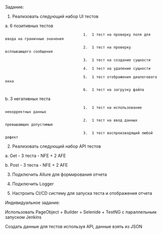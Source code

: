 Задание:

1. 	Реализовать следующий набор UI тестов

a. 	6 позитивных тестов

                                        1. 	1 тест на проверку поля для ввода на граничные значения 
                                           
                                        2. 	1 тест на проверку всплывающего сообщения 
                                          
                                        3. 	1 тест на создание сущности 
                                          
                                        4. 	1 тест на удаление сущности 
                                          
                                        5. 	1 тест отображения диалогового окна 
                                          
                                        6. 	1 тест на загрузку файла 
                                          
b. 	3 негативных теста

                                        1. 	1 тест на использование некорректных данных 
                                        
                                        2. 	1 тест на ввод данных превышающих допустимые 
                                        
                                        3. 	1 тест воспроизводящий любой дефект 
                                        
2. 	Реализовать следующий набор API тестов
 	
a. 	Get - 3 теста - NFE + 2 AFE 

b. 	Post - 3 теста - NFE + 2 AFE

3. 	Подключить Allure для формирования отчета
	
4.   Подключить Logger
  
5. 	Настроить CI/CD систему для запуска теста и отображения отчета

Индивидуальное задание:

Использовать PageObject + Builder + Selenide + TestNG c параллельным запуском Jenkins

Создать данные для тестов используя API, данные взять из JSON
